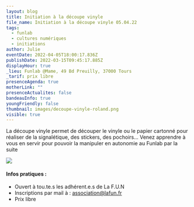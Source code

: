 ```yaml
---
layout: blog
title: Initiation à la découpe vinyle
file_name: Initiation à la découpe vinyle 05.04.22
tags:
  - funlab
  - cultures numériques
  - initiations
author: Julie
eventDate: 2022-04-05T18:00:17.836Z
publishDate: 2022-03-15T09:45:17.885Z
displayHour: true
_lieu: Funlab @Mame, 49 Bd Preuilly, 37000 Tours
_tarif: prix libre
presenceAgenda: true
motherLink: ""
presenceActualites: false
bandeauInfo: true
youngFriendly: false
thumbnail: images/decoupe-vinyle-roland.png
visible: true
---
```

La découpe vinyle permet de découper le vinyle ou le papier cartonné pour réaliser de la signalétique, des stickers, des pochoirs... Venez apprendre à vous en servir pour pouvoir la manipuler en autonomie au Funlab par la suite

![](images/decoupe-vinyle-roland.png)

#### Infos pratiques :

* Ouvert à tou.te.s les adhérent.e.s de La F.U.N
* Inscriptions par mail à : association@lafun.fr
* Prix libre